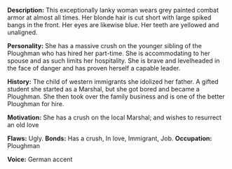 **Description:** This exceptionally lanky woman wears grey painted combat armor at almost all times. Her blonde hair is cut short with large spiked bangs in the front. Her eyes are likewise blue. Her teeth are yellowed and unaligned.

**Personality:** She has a massive crush on the younger sibling of the Ploughman who has hired her part-time. She is accommodating to her spouse and as such limits her hospitality. She is brave and levelheaded in the face of danger and has proven herself a capable leader.

**History:** The child of western immigrants she idolized her father. A gifted student she started as a Marshal, but she got bored and became a Ploughman. She then took over the family business and is one of the better Ploughman for hire.

**Motivation:** She has a crush on the local Marshal; and wishes to resurrect an old love

**Flaws:** Ugly. **Bonds:** Has a crush, In love, Immigrant, Job. 
**Occupation:** Ploughman

**Voice:** German accent